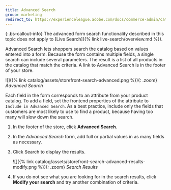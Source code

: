 ```yaml
---
title: Advanced Search
group: marketing
redirect_to: https://experienceleague.adobe.com/docs/commerce-admin/catalog/catalog/search/search.html#advanced-search
---
```


{:.bs-callout-info}
The advanced form search functionality described in this topic does not apply to [Live Search]({% link live-search/overview.md %}).

Advanced Search lets shoppers search the catalog based on values entered into a form. Because the form contains multiple fields, a single search can include several parameters. The result is a list of all products in the catalog that match the criteria. A link to Advanced Search is in the footer of your store.

![]({% link catalog/assets/storefront-search-advanced.png %}){: .zoom}
_Advanced Search_

Each field in the form corresponds to an attribute from your product catalog. To add a field, set the frontend properties of the attribute to `Include in Advanced Search`. As a best practice, include only the fields that customers are most likely to use to find a product, because having too many will slow down the search.

1. In the footer of the store, click **Advanced Search**.

1. In the _Advanced Search_ form, add full or partial values in as many fields as necessary.

1. Click <span class="btn">Search</span> to display the results.

    ![]({% link catalog/assets/storefront-search-advanced-results-modify.png %}){: .zoom}
    _Search Results_

1. If you do not see what you are looking for in the search results, click **Modify your search** and try another combination of criteria.
